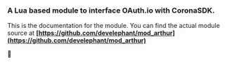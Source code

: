 ### A Lua based module to interface OAuth.io with CoronaSDK.

This is the documentation for the module. You can find the actual module source at __[https://github.com/develephant/mod_arthur](https://github.com/develephant/mod_arthur)__

:elephant:
